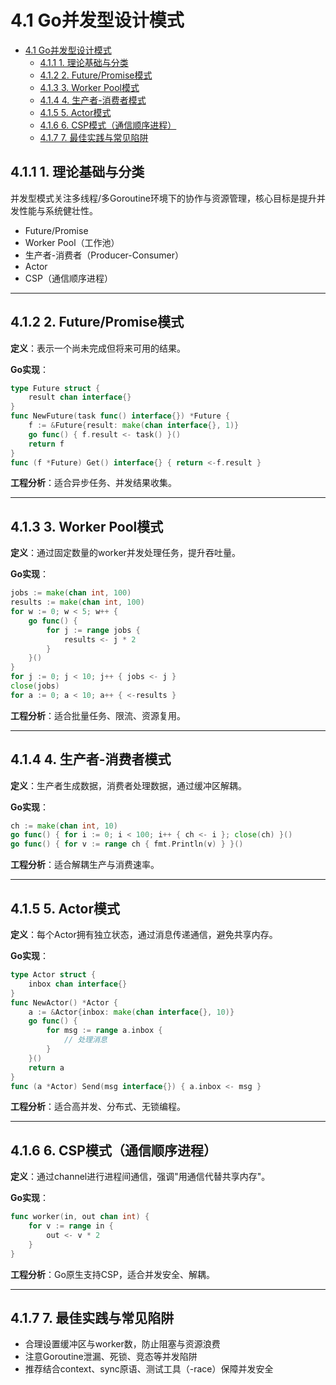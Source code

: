 # 4.1 Go并发型设计模式

<!-- TOC START -->
- [4.1 Go并发型设计模式](#41-go并发型设计模式)
  - [4.1.1 1. 理论基础与分类](#411-1-理论基础与分类)
  - [4.1.2 2. Future/Promise模式](#412-2-futurepromise模式)
  - [4.1.3 3. Worker Pool模式](#413-3-worker-pool模式)
  - [4.1.4 4. 生产者-消费者模式](#414-4-生产者-消费者模式)
  - [4.1.5 5. Actor模式](#415-5-actor模式)
  - [4.1.6 6. CSP模式（通信顺序进程）](#416-6-csp模式通信顺序进程)
  - [4.1.7 7. 最佳实践与常见陷阱](#417-7-最佳实践与常见陷阱)
<!-- TOC END -->

## 4.1.1 1. 理论基础与分类

并发型模式关注多线程/多Goroutine环境下的协作与资源管理，核心目标是提升并发性能与系统健壮性。

- Future/Promise
- Worker Pool（工作池）
- 生产者-消费者（Producer-Consumer）
- Actor
- CSP（通信顺序进程）

---

## 4.1.2 2. Future/Promise模式

**定义**：表示一个尚未完成但将来可用的结果。

**Go实现**：

```go
type Future struct {
    result chan interface{}
}
func NewFuture(task func() interface{}) *Future {
    f := &Future{result: make(chan interface{}, 1)}
    go func() { f.result <- task() }()
    return f
}
func (f *Future) Get() interface{} { return <-f.result }

```

**工程分析**：适合异步任务、并发结果收集。

---

## 4.1.3 3. Worker Pool模式

**定义**：通过固定数量的worker并发处理任务，提升吞吐量。

**Go实现**：

```go
jobs := make(chan int, 100)
results := make(chan int, 100)
for w := 0; w < 5; w++ {
    go func() {
        for j := range jobs {
            results <- j * 2
        }
    }()
}
for j := 0; j < 10; j++ { jobs <- j }
close(jobs)
for a := 0; a < 10; a++ { <-results }

```

**工程分析**：适合批量任务、限流、资源复用。

---

## 4.1.4 4. 生产者-消费者模式

**定义**：生产者生成数据，消费者处理数据，通过缓冲区解耦。

**Go实现**：

```go
ch := make(chan int, 10)
go func() { for i := 0; i < 100; i++ { ch <- i }; close(ch) }()
go func() { for v := range ch { fmt.Println(v) } }()

```

**工程分析**：适合解耦生产与消费速率。

---

## 4.1.5 5. Actor模式

**定义**：每个Actor拥有独立状态，通过消息传递通信，避免共享内存。

**Go实现**：

```go
type Actor struct {
    inbox chan interface{}
}
func NewActor() *Actor {
    a := &Actor{inbox: make(chan interface{}, 10)}
    go func() {
        for msg := range a.inbox {
            // 处理消息
        }
    }()
    return a
}
func (a *Actor) Send(msg interface{}) { a.inbox <- msg }

```

**工程分析**：适合高并发、分布式、无锁编程。

---

## 4.1.6 6. CSP模式（通信顺序进程）

**定义**：通过channel进行进程间通信，强调"用通信代替共享内存"。

**Go实现**：

```go
func worker(in, out chan int) {
    for v := range in {
        out <- v * 2
    }
}

```

**工程分析**：Go原生支持CSP，适合并发安全、解耦。

---

## 4.1.7 7. 最佳实践与常见陷阱

- 合理设置缓冲区与worker数，防止阻塞与资源浪费
- 注意Goroutine泄漏、死锁、竞态等并发陷阱
- 推荐结合context、sync原语、测试工具（-race）保障并发安全
